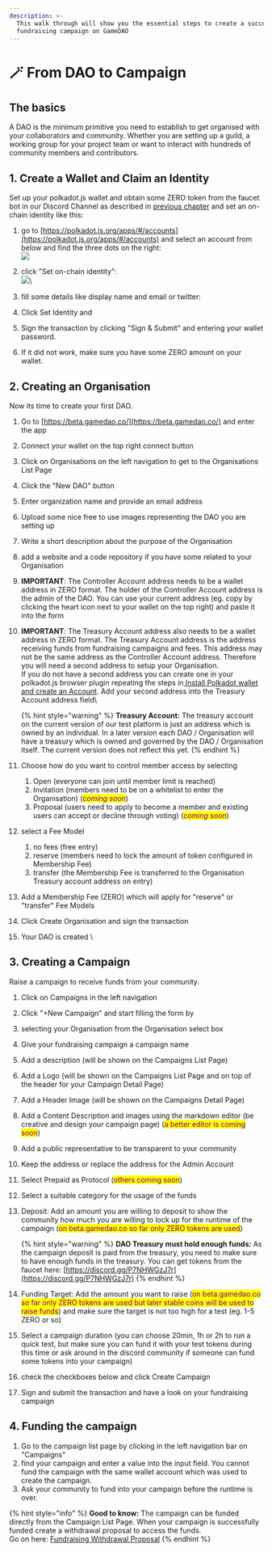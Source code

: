 ```yaml
---
description: >-
  This walk through will show you the essential steps to create a successful
  fundraising campaign on GameDAO
---
```


# 🪄 From DAO to Campaign

## The basics

A DAO is the minimum primitive you need to establish to get organised with your collaborators and community. Whether you are setting up a guild, a working group for your project team or want to interact with hundreds of community members and contributors.

## 1. Create a Wallet and Claim an Identity

Set up your polkadot.js wallet and obtain some ZERO token from the faucet bot in our Discord Channel as described in [previous chapter](installing-your-wallet.md) and set an on-chain identity like this:

1. go to [https://polkadot.js.org/apps/#/accounts](https://polkadot.js.org/apps/#/accounts) and select an account from below and find the three dots on the right:\
   ![](<../.gitbook/assets/image (5).png>)
2. click "Set on-chain identity":\
   ![](<../.gitbook/assets/image (4) (1).png>)\

3. fill some details like display name and email or twitter:\
   <img src="../.gitbook/assets/image (6).png" alt="" data-size="original">
4. Click Set Identity and&#x20;
5. Sign the transaction by clicking "Sign & Submit" and entering your wallet password.
6. If it did not work, make sure you have some ZERO amount on your wallet.

## 2. Creating an Organisation

Now its time to create your first DAO.

1. Go to [https://beta.gamedao.co/](https://beta.gamedao.co/) and enter the app
2. Connect your wallet on the top right connect button
3. Click  on Organisations on the left navigation to get to the Organisations List Page
4. Click the "New DAO" button
5. Enter organization name and provide an email address
6. Upload some nice free to use images representing the DAO you are setting up
7. &#x20;Write a short description about the purpose of the Organisation
8. add a website and a code repository if you have some related to your Organisation
9. **IMPORTANT**: The Controller Account address needs to be a wallet address in ZERO format. The holder of the Controller Account address is the admin of the DAO. You can use your current address (eg. copy by clicking the heart icon next to your wallet on the top right) and paste it into the form
10. **IMPORTANT**: The Treasury Account address also needs to be a wallet address in ZERO format. The Treasury Account address is the address receiving funds from fundraising campaigns and fees. This address may not be the same address as the Controller Account address. Therefore you will need a second address to setup your Organisation. \
    If you do not have a second address you can create one in your polkadot.js browser plugin repeating the steps in[ Install Polkadot wallet and create an Account](installing-your-wallet.md).  Add your second address into the Treasury Account address field\


    {% hint style="warning" %}
    **Treasury Account:** The treasury account on the current version of our test platform is just an address which is owned by an individual. In a later version each DAO / Organisation will have a treasury which is owned and governed by the DAO / Organisation itself. The current version does not reflect this yet.&#x20;
    {% endhint %}
11. Choose how do you want to control member access by selecting&#x20;
    1. Open (everyone can join until member limit is reached)
    2. Invitation (members need to be on a whitelist to enter the Organisation) (_<mark style="color:purple;">coming soon</mark>_)
    3. Proposal (users need to apply to become a member and existing users can accept or decline through voting) (_<mark style="color:purple;">coming soon</mark>_)
12. select a Fee Model
    1. no fees (free entry)
    2. reserve (members need to lock the amount of token configured in Membership Fee)
    3. transfer (the Membership Fee is transferred to the Organisation Treasury account address  on entry)
13. Add a Membership Fee (ZERO) which will apply for "reserve" or "transfer" Fee Models
14. Click Create Organisation and sign the transaction
15. Your DAO is created \


## 3. Creating a Campaign

Raise a campaign to receive funds from your community.

1. Click on Campaigns in the left navigation
2. Click "+New Campaign" and start filling the form by
3. selecting your Organisation from the Organisation select box
4. Give your fundraising campaign a campaign name
5. Add a description  (will be shown on the Campaigns List Page)
6. Add a Logo  (will be shown on the Campaigns List Page and on top of the header for your Campaign Detail Page)
7. Add a Header Image (will be shown on the Campaigns Detail Page)
8. Add a Content Description and images using the markdown editor (be creative and design your campaign page) (<mark style="color:purple;">a better editor is coming soon</mark>)
9. Add a public representative to be transparent to your community
10. Keep the address or replace the address for the Admin Account&#x20;
11. Select Prepaid as Protocol (<mark style="color:purple;">others coming soon</mark>)
12. Select a suitable category for the usage of the funds
13. Deposit: Add an amount you are willing to deposit to show the community how much you are willing to lock up for the runtime of the campaign  (<mark style="color:purple;">on beta.gamedao.co so far only ZERO tokens are used</mark>)&#x20;

    {% hint style="warning" %}
    **DAO Treasury must hold enough funds:** As the campaign deposit is paid from the treasury, you need to make sure to have enough funds in the treasury. You can get tokens from the faucet here:  [https://discord.gg/P7NHWGzJ7r](https://discord.gg/P7NHWGzJ7r)
    {% endhint %}


14. Funding Target: Add the amount you want to raise (<mark style="color:purple;">on beta.gamedao.co so far only ZERO tokens are used but later stable coins will be used to raise funds</mark>) and make sure the target is not too high for a test (eg. 1-5 ZERO or so)
15. Select a campaign duration (you can choose 20min, 1h or 2h to run a quick test, but make sure you can fund it with your test tokens during this time or ask around in the discord community if someone can fund some tokens into your campaign)
16. check the checkboxes below and click Create Campaign
17. Sign and submit the transaction and have a look on your fundraising campaign

## 4. Funding the campaign

1. Go to the campaign list page by clicking in the left navigation bar on "Campaigns"
2. find your campaign and enter a value into the input field. You cannot fund the campaign with the same wallet account which was used to create the campaign.
3. Ask your community to fund into your campaign before the runtime is over.&#x20;



{% hint style="info" %}
**Good to know:** The campaign can be funded directly from the Campaign List Page. When your campaign is successfully funded create a withdrawal proposal to access the funds.\
Go on here: [Fundraising Withdrawal Proposal](../fundamentals/fundraising/fundraising-withdrawal-proposal.md)
{% endhint %}

